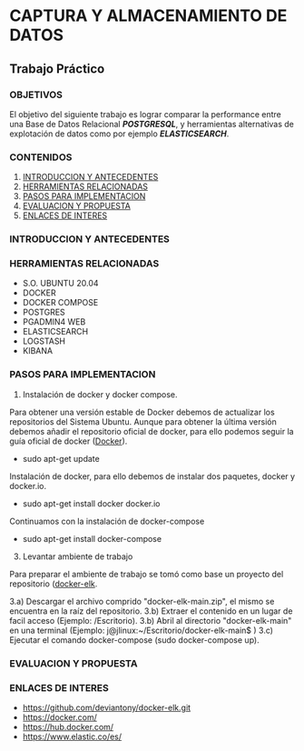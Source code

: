 # CAPTURA Y ALMACENAMIENTO DE DATOS
## Trabajo Práctico
### OBJETIVOS
El objetivo del siguiente trabajo es lograr comparar la performance entre una Base de Datos Relacional ***POSTGRESQL***, y herramientas alternativas de explotación de datos como por ejemplo ***ELASTICSEARCH***.

### CONTENIDOS

1. [INTRODUCCION Y ANTECEDENTES](#INTRODUCCION-Y-ANTECEDENTES)
2. [HERRAMIENTAS RELACIONADAS](#HERRAMIENTAS-RELACIONADAS)
3. [PASOS PARA IMPLEMENTACION](#PASOS-PARA-IMPLEMENTACION)
4. [EVALUACION Y PROPUESTA](#EVALUACION-Y-PROPUESTA)
5. [ENLACES DE INTERES](#ENLACES-DE-INTERES)

### INTRODUCCION Y ANTECEDENTES

### HERRAMIENTAS RELACIONADAS
* S.O. UBUNTU 20.04
* DOCKER
* DOCKER COMPOSE
* POSTGRES
* PGADMIN4 WEB
* ELASTICSEARCH
* LOGSTASH
* KIBANA

### PASOS PARA IMPLEMENTACION

1) Instalación de docker  y docker compose.

Para obtener una versión estable de Docker debemos de actualizar los repositorios del Sistema Ubuntu. Aunque para obtener la última         versión debemos añadir el repositorio oficial de docker, para ello podemos seguir la guía oficial de docker ([Docker](#docker.com)).

- sudo apt-get update

Instalación de docker, para ello debemos de instalar dos paquetes, docker y docker.io.

- sudo apt-get install docker docker.io

Continuamos con la instalación de docker-compose

- sudo apt-get install docker-compose

3) Levantar ambiente de trabajo

Para preparar el ambiente de trabajo se tomó como base un proyecto del repositorio ([docker-elk](#https://github.com/deviantony/docker-elk.git). 

  3.a) Descargar el archivo comprido "docker-elk-main.zip", el mismo se encuentra en la raíz del repositorio.
  3.b) Extraer el contenido en un lugar de facil acceso (Ejemplo: /Escritorio).
  3.b) Abril al directorio "docker-elk-main" en una terminal (Ejemplo: j@jlinux:~/Escritorio/docker-elk-main$ )
  3.c) Ejecutar el comando docker-compose (sudo docker-compose up).

### EVALUACION Y PROPUESTA


### ENLACES DE INTERES

- https://github.com/deviantony/docker-elk.git
- https://docker.com/
- https://hub.docker.com/
- https://www.elastic.co/es/
